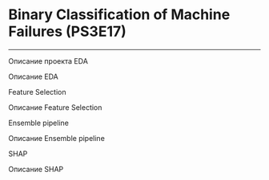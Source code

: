 </div>
<img src="https://komarev.com/ghpvc/?username=ErokhinVi&style=flat-square&color=blue" alt=""/>

# Binary Classification of Machine Failures (PS3E17)
---
Описание проекта
EDA

Описание EDA

Feature Selection

Описание Feature Selection

Ensemble pipeline

Описание Ensemble pipeline

SHAP

Описание SHAP
